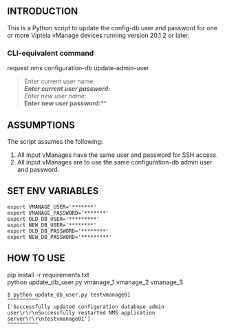 ## INTRODUCTION
This is a Python script to update the config-db user and password for one or more Viptela vManage devices running version 20.1.2 or later.

### CLI-equivalent command
request nms configuration-db update-admin-user 

>Enter current user name:*****</br>
>Enter current user password:******</br>
>Enter new user name:*****</br>
>Enter new user password:******</br>


## ASSUMPTIONS
The script assumes the following:</br>
1. All input vManages have the same user and password for SSH access.</br>
2. All input vManages are to use the same configuration-db admin user and password.</br>


## SET ENV VARIABLES
```
export VMANAGE_USER='*******'
export VMANAGE_PASSWORD='*******'
export OLD_DB_USER='*********'
export NEW_DB_USER='********'
export OLD_DB_PASSWORD='********'
export NEW_DB_PASSWORD='*********'
```

## HOW TO USE

pip install -r requirements.txt<br>
python update_db_user.py vmanage_1 vmanage_2 vmanage_3

```
$ python update_db_user.py testvmanage01
^^^^^^^^^^
['Successfully updated configuration database admin user\r\r\nSuccessfully restarted NMS application server\r\r\ntestvmanage01']
^^^^^^^^^^
```
